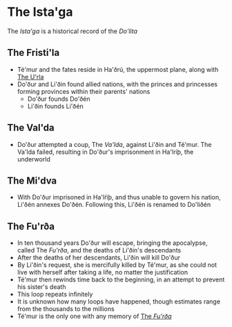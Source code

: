 # The Ista'ga
The _Ista'ga_ is a historical record of the _Do'lita_

## The Fristi'la
- Té'mur and the fates reside in Ha'ðrú, the uppermost plane, along with [The U'rla](kinsladha.html#the-urla)
- Do'ður and Li'ðin found allied nations, with the princes and princesses forming provinces within their parents' nations
   - Do'ður founds Do'ðén
   - Li'ðin founds Li'ðén

## The Val'da
- Do'ður attempted a coup, The _Va'lda_, against Li'ðin and Té'mur. The Va'lda failed, resulting in Do'ður's imprisonment in Ha'lriþ, the underworld

## The Mi'dva
- With Do'ður imprisoned in Ha'lŕiþ, and thus unable to govern his nation, Li'ðén annexes Do'ðén. Following this, Li'ðén is renamed to Do'liðén

## The Fu'rða
- In ten thousand years Do'ður will escape, bringing the apocalypse, called The _Fu'rða_, and the deaths of Li'ðin's descendants
- After the deaths of her descendants, Li'ðin will kill Do'ður
- By Li'ðin's request, she is mercifully killed by Té'mur, as she could not live with herself after taking a life, no matter the justification
- Té'mur then rewinds time back to the beginning, in an attempt to prevent his sister's death
- This loop repeats infinitely
- It is unknown how many loops have happened, though estimates range from the thousands to the millions
- Té'mur is the only one with any memory of [The _Fu'rða_](#the-furða)
